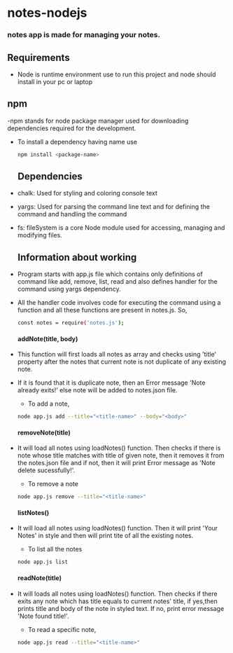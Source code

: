 # notes-nodejs

### notes app is made for managing your notes.

## Requirements
- Node is runtime environment use to run this project and node should install in your pc or laptop

## npm

-npm stands for node package manager used for downloading dependencies required for the development.

- To install a dependency having name <package-name> use
  ```sh
  npm install <package-name>
  ```
  
  ## Dependencies
- chalk: Used for styling and coloring console text
- yargs: Used for parsing the command line text and for defining the command and handling the command
- fs:  fileSystem is a core Node module used for accessing, managing and modifying files.

  ## Information about working
- Program starts with app.js file which contains only definitions of command like add, remove, list, read and also defines handler for the command using yargs dependency.
- All the handler code involves code for executing the command using a function and all these functions are present in notes.js. So, 
  ```sh
  const notes = require('notes.js');
  ```
  
  #### addNote(title, body)
- This function will first loads all notes as array and checks using 'title' property after the notes that current note is not duplicate of any existing note.
- If it is found that it is duplicate note, then an Error message 'Note already exits!' else note will be added to notes.json file.
  
  - To add a note,
  ```sh
  node app.js add --title="<title-name>" --body="<body>"
  ```
  
  #### removeNote(title)
- It will load all notes using loadNotes() function. Then checks if there is note whose title matches with title of given note, then it removes it from the notes.json file and if not, then it will print Error message as 'Note delete sucessfully!'.
  
  - To remove a note
  ```sh
  node app.js remove --title="<title-name>"
  ```
  
  #### listNotes()
- It will load all notes using loadNotes() function. Then it will print 'Your Notes' in style and then will print tite of all the existing notes.
  
  - To list all the notes
  ```sh
  node app.js list
  ```
  
  #### readNote(title)
- It will loads all notes using loadNotes() function. Then checks if there exits any note which has title equals to current notes' title, if yes,then 
  prints title and body of the note in styled text. If no, print error message 'Note found title!'.
  
  - To read a specific note,
  ```sh
  node app.js read --title="<title-name>"
  ```
  
  
  
  
  
  
  
  
  
  
  
